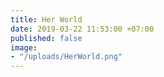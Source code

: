 ```yaml
---
title: Her World
date: 2019-03-22 11:53:00 +07:00
published: false
image:
- "/uploads/HerWorld.png"
---
```



